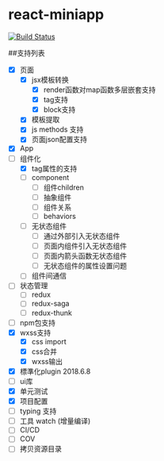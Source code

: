 # react-miniapp

[![Build Status](https://travis-ci.org/PepperYan/react-miniapp.svg?branch=master)](https://travis-ci.org/PepperYan/react-miniapp)

##支持列表
- [x] 页面
  - [x] jsx模板转换
    - [x] render函数对map函数多层嵌套支持
    - [x] tag支持
    - [x] block支持
  - [x] 模板提取
  - [x] js methods 支持
  - [x] 页面json配置支持
- [x] App
- [ ] 组件化
   - [x] tag属性的支持
   - [ ] component
      - [ ] 组件children
      - [ ] 抽象组件
      - [ ] 组件关系
      - [ ] behaviors
   - [ ] 无状态组件
      - [ ] 通过外部引入无状态组件
      - [ ] 页面内组件引入无状态组件
      - [ ] 页面内箭头函数无状态组件
      - [ ] 无状态组件的属性设置问题
   - [ ] 组件间通信
- [ ] 状态管理
   - [ ] redux
   - [ ] redux-saga
   - [ ] redux-thunk
- [ ] npm包支持
- [x] wxss支持
  - [x] css import
  - [x] css合并
  - [x] wxss输出
- [x] 標準化plugin 2018.6.8
- [ ] ui库 
- [x] 单元测试
- [x] 项目配置
- [ ] typing 支持
- [ ] 工具 watch (增量编译)
- [ ] CI/CD
- [ ] COV
- [ ] 拷贝资源目录